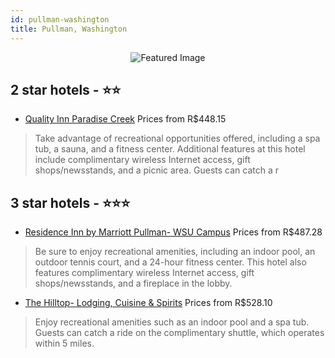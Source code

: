 ```yaml
---
id: pullman-washington
title: Pullman, Washington
---
```


<center><img src="https://i.travelapi.com/hotels/8000000/7780000/7772100/7772036/496fdecd_z.jpg" alt="Featured Image" /></center>


##  2 star hotels - ⭐️⭐️

-    [Quality Inn Paradise Creek](https://us.hurb.com/hotels/pullman/quality-inn-paradise-creek-JNP-JP091425?cmp=18055) Prices from R$448.15
   > Take advantage of recreational opportunities offered, including a spa tub, a sauna, and a fitness center. Additional features at this hotel include complimentary wireless Internet access, gift shops/newsstands, and a picnic area. Guests can catch a r

##  3 star hotels - ⭐️⭐️⭐️

-    [Residence Inn by Marriott Pullman- WSU Campus](https://us.hurb.com/hotels/pullman/residence-inn-by-marriott-pullman-wsu-campus-JNP-JP822085?cmp=18055) Prices from R$487.28
   > Be sure to enjoy recreational amenities, including an indoor pool, an outdoor tennis court, and a 24-hour fitness center. This hotel also features complimentary wireless Internet access, gift shops/newsstands, and a fireplace in the lobby.
-    [The Hilltop- Lodging, Cuisine & Spirits](https://us.hurb.com/hotels/pullman/the-hilltop-lodging-cuisine-spirits-JNP-JP403013?cmp=18055) Prices from R$528.10
   > Enjoy recreational amenities such as an indoor pool and a spa tub. Guests can catch a ride on the complimentary shuttle, which operates within 5 miles.
